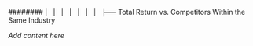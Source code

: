 ######## |   |   |   |   |   |   |   ├── Total Return vs. Competitors Within the Same Industry

*Add content here*
